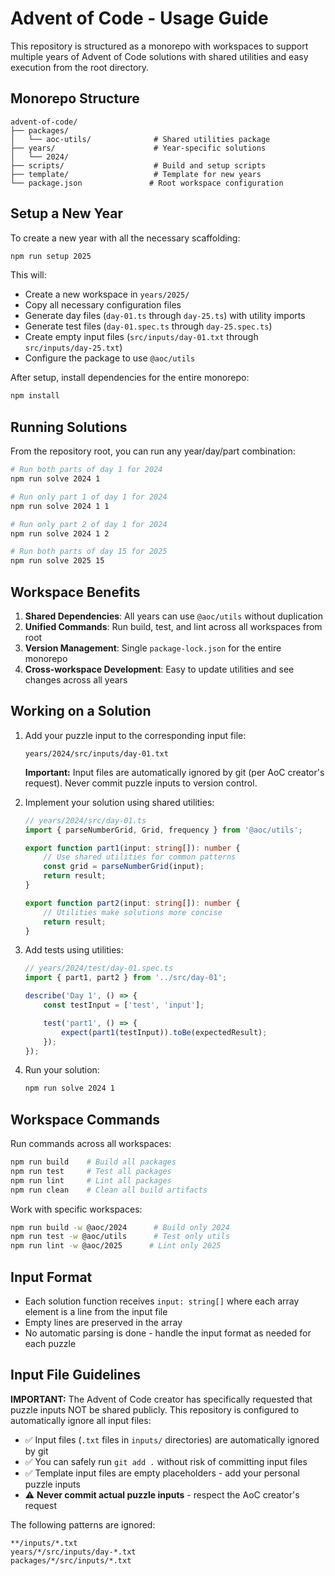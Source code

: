 # Advent of Code - Usage Guide

This repository is structured as a monorepo with workspaces to support multiple years of Advent of Code solutions with shared utilities and easy execution from the root directory.

## Monorepo Structure

```
advent-of-code/
├── packages/
│   └── aoc-utils/              # Shared utilities package
├── years/                      # Year-specific solutions
│   └── 2024/
├── scripts/                    # Build and setup scripts
├── template/                   # Template for new years
└── package.json               # Root workspace configuration
```

## Setup a New Year

To create a new year with all the necessary scaffolding:

```bash
npm run setup 2025
```

This will:
- Create a new workspace in `years/2025/`
- Copy all necessary configuration files
- Generate day files (`day-01.ts` through `day-25.ts`) with utility imports
- Generate test files (`day-01.spec.ts` through `day-25.spec.ts`)
- Create empty input files (`src/inputs/day-01.txt` through `src/inputs/day-25.txt`)
- Configure the package to use `@aoc/utils`

After setup, install dependencies for the entire monorepo:
```bash
npm install
```

## Running Solutions

From the repository root, you can run any year/day/part combination:

```bash
# Run both parts of day 1 for 2024
npm run solve 2024 1

# Run only part 1 of day 1 for 2024  
npm run solve 2024 1 1

# Run only part 2 of day 1 for 2024
npm run solve 2024 1 2

# Run both parts of day 15 for 2025
npm run solve 2025 15
```

## Workspace Benefits

1. **Shared Dependencies**: All years can use `@aoc/utils` without duplication
2. **Unified Commands**: Run build, test, and lint across all workspaces from root
3. **Version Management**: Single `package-lock.json` for the entire monorepo
4. **Cross-workspace Development**: Easy to update utilities and see changes across all years

## Working on a Solution

1. Add your puzzle input to the corresponding input file:
   ```
   years/2024/src/inputs/day-01.txt
   ```
   **Important:** Input files are automatically ignored by git (per AoC creator's request). Never commit puzzle inputs to version control.

2. Implement your solution using shared utilities:
   ```typescript
   // years/2024/src/day-01.ts
   import { parseNumberGrid, Grid, frequency } from '@aoc/utils';

   export function part1(input: string[]): number {
       // Use shared utilities for common patterns
       const grid = parseNumberGrid(input);
       return result;
   }

   export function part2(input: string[]): number {
       // Utilities make solutions more concise  
       return result;
   }
   ```

3. Add tests using utilities:
   ```typescript
   // years/2024/test/day-01.spec.ts
   import { part1, part2 } from '../src/day-01';

   describe('Day 1', () => {
       const testInput = ['test', 'input'];

       test('part1', () => {
           expect(part1(testInput)).toBe(expectedResult);
       });
   });
   ```

4. Run your solution:
   ```bash
   npm run solve 2024 1
   ```

## Workspace Commands

Run commands across all workspaces:
```bash
npm run build    # Build all packages
npm run test     # Test all packages  
npm run lint     # Lint all packages
npm run clean    # Clean all build artifacts
```

Work with specific workspaces:
```bash
npm run build -w @aoc/2024      # Build only 2024
npm run test -w @aoc/utils      # Test only utils
npm run lint -w @aoc/2025      # Lint only 2025
```

## Input Format

- Each solution function receives `input: string[]` where each array element is a line from the input file
- Empty lines are preserved in the array
- No automatic parsing is done - handle the input format as needed for each puzzle

## Input File Guidelines

**IMPORTANT:** The Advent of Code creator has specifically requested that puzzle inputs NOT be shared publicly. This repository is configured to automatically ignore all input files:

- ✅ Input files (`.txt` files in `inputs/` directories) are automatically ignored by git
- ✅ You can safely run `git add .` without risk of committing input files
- ✅ Template input files are empty placeholders - add your personal puzzle inputs
- ⚠️ **Never commit actual puzzle inputs** - respect the AoC creator's request

The following patterns are ignored:
```
**/inputs/*.txt
years/*/src/inputs/day-*.txt
packages/*/src/inputs/*.txt
```